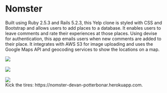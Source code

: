# Nomster

Built using Ruby 2.5.3 and Rails 5.2.3, this Yelp clone is styled with CSS and Bootstrap and allows users to add places to a database. It enables users to leave comments and rate their experiences at those places. Using devise for authentication, this app emails users when new comments are added to their place. It integrates with AWS S3 for image uploading and uses the Google Maps API and geocoding services to show the locations on a map. 


<img src="http://www.devanpotterbonar.com/assets/nomster-683774585d55fc360f0adc486025751f6b7653f8d063e573e27690170f315bc2.png" />
<br />
<br />
<img src="https://docs.google.com/uc?id=1WIEhk9Ntxkjbs6_iBKW33BbstSjFIK1R" />
<br />
<br />
<img src="https://docs.google.com/uc?id=12yo6aFfOK7hjjj9sbQf_KVpNleuROX4_" />
<br />
Kick the tires: https://nomster-devan-potterbonar.herokuapp.com.
